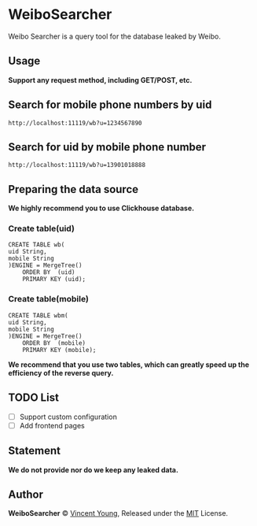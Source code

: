 <!--
 * @Author: Vincent Young
 * @Date: 2023-02-07 03:35:23
 * @LastEditors: Vincent Young
 * @LastEditTime: 2023-02-07 07:22:39
 * @FilePath: /WeiboSearcher/README.md
 * @Telegram: https://t.me/missuo
 * 
 * Copyright © 2023 by Vincent, All Rights Reserved. 
-->
# WeiboSearcher
Weibo Searcher is a query tool for the database leaked by Weibo.

## Usage
**Support any request method, including GET/POST, etc.**

## Search for mobile phone numbers by uid
```
http://localhost:11119/wb?u=1234567890
```

## Search for uid by mobile phone number
```
http://localhost:11119/wb?u=13901018888
```
## Preparing the data source
**We highly recommend you to use Clickhouse database.**

### Create table(uid)
```
CREATE TABLE wb(
uid String,
mobile String
)ENGINE = MergeTree()
    ORDER BY  (uid)
    PRIMARY KEY (uid);
```
### Create table(mobile)
```
CREATE TABLE wbm(
uid String,
mobile String
)ENGINE = MergeTree()
    ORDER BY  (mobile)
    PRIMARY KEY (mobile);
```
**We recommend that you use two tables, which can greatly speed up the efficiency of the reverse query.**

## TODO List
- [ ] Support custom configuration
- [ ] Add frontend pages

## Statement
**We do not provide nor do we keep any leaked data.**

## Author

**WeiboSearcher** © [Vincent Young](https://github.com/missuo), Released under the [MIT](./LICENSE) License.<br>


